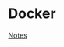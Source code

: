 # Docker
<a href = "https://docs.google.com/document/d/1U0SKQduMPrukWmt64BW9ll_xQ80_ykTHLzvwT5Zr5eg/edit?usp=sharing"> Notes </a>
